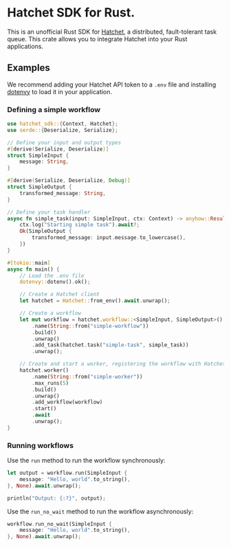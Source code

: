  # Hatchet SDK for Rust.

 This is an unofficial Rust SDK for [Hatchet](https://hatchet.run), a distributed, fault-tolerant task queue.
 This crate allows you to integrate Hatchet into your Rust applications.

 ## Examples

 We recommend adding your Hatchet API token to a `.env` file and installing [dotenvy](https://crates.io/crates/dotenvy) to load it in your application.

 ### Defining a simple workflow

 ```rust
 use hatchet_sdk::{Context, Hatchet};
 use serde::{Deserialize, Serialize};

 // Define your input and output types
 #[derive(Serialize, Deserialize)]
 struct SimpleInput {
     message: String,
 }

 #[derive(Serialize, Deserialize, Debug)]
 struct SimpleOutput {
     transformed_message: String,
 }

 // Define your task handler
 async fn simple_task(input: SimpleInput, ctx: Context) -> anyhow::Result<SimpleOutput> {
     ctx.log("Starting simple task").await?;
     Ok(SimpleOutput {
         transformed_message: input.message.to_lowercase(),
     })
 }

 #[tokio::main]
 async fn main() {
     // Load the .env file
     dotenvy::dotenv().ok();

     // Create a Hatchet client
     let hatchet = Hatchet::from_env().await.unwrap();

     // Create a workflow
     let mut workflow = hatchet.workflow::<SimpleInput, SimpleOutput>()
         .name(String::from("simple-workflow"))
         .build()
         .unwrap()
         .add_task(hatchet.task("simple-task", simple_task))
         .unwrap();

     // Create and start a worker, registering the workflow with Hatchet
     hatchet.worker()
         .name(String::from("simple-worker"))
         .max_runs(5)
         .build()
         .unwrap()
         .add_workflow(workflow)
         .start()
         .await
         .unwrap();
 }
 ```

 ### Running workflows

 Use the `run` method to run the workflow synchronously:

 ```rust
 let output = workflow.run(SimpleInput {
     message: "Hello, world".to_string(),
 }, None).await.unwrap();

 println("Output: {:?}", output);
 ```

 Use the `run_no_wait` method to run the workflow asynchronously:

 ```rust
 workflow.run_no_wait(SimpleInput {
     message: "Hello, world".to_string(),
 }, None).await.unwrap();
 ```

